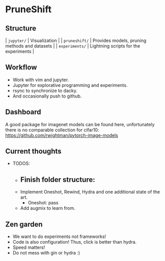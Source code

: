 # PruneShift

## Structure

| `jupyter/` | Visualization |
| `pruneshift/` | Provides models, pruning methods and datasets |
| `experiments/` | Lightning scripts for the experiments |

## Workflow
 - Work with vim and jupyter.
 - Jupyter for explorative programming and experiments.
 - rsync to synchronize to dacky.
 - And occasionally push to github.

## Dashboard
A good package for imagenet models can be found here, unfortunately there is no comparable collection for cifar10:
    https://github.com/rwightman/pytorch-image-models

## Current thoughts
- TODOS:
    - Finish folder structure:
        - 
    - Implement Oneshot, Rewind, Hydra and one additional state of the art.
        - Oneshot:
            pass
    - Add augmix to learn from.


## Zen garden
- We want to do experiments not frameworks!
- Code is also configuration! Thus, click is better than hydra.
- Speed matters!
- Do not mess with gin or hydra :)
